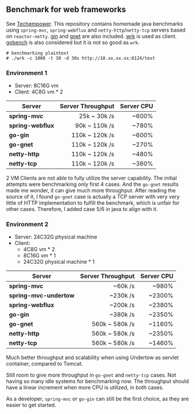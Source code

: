 ## Benchmark for web frameworks

See [Techempower](https://www.techempower.com/benchmarks/). 
This repository contains homemade java benchmarks using `spring-mvc`, `spring-webflux` and `netty-http`/`netty-tcp` servers based on `reactor-netty`. [gin](https://github.com/TechEmpower/FrameworkBenchmarks/tree/master/frameworks/Go/gin) and [gnet](https://github.com/TechEmpower/FrameworkBenchmarks/tree/master/frameworks/Go/gnet) are also included. [wrk](https://github.com/wg/wrk) is used as client. [gobench](https://github.com/cmpxchg16/gobench/) is also considered but it is not so good as `wrk`.

```
# benchmarking plaintext
# ./wrk -c 1000 -t 30 -d 30s http://10.xx.xx.xx:8124/text
```
### Environment 1
- Server: 8C16G vm
- Client: 4C8G vm * 2

| Server             | Server Throughput | Server CPU |
| ------------------ | ----------------: | ---------: |
| **spring-mvc**     |      25k ~ 30k /s |      ~600% |
| **spring-webflux** |     90k ~ 110k /s |      ~780% |
| **go-gin**         |    110k ~ 120k /s |      ~600% |
| **go-gnet**        |    110k ~ 120k /s |      ~270% |
| **netty-http**     |    110k ~ 120k /s |      ~480% |
| **netty-tcp**      |    110k ~ 120k /s |      ~360% |

2 VM Clients are not able to fully utilize the server capability. The initial attempts were benchmarking only first 4 cases. And the `go-gnet` results made me wonder, it can give much more throughput. After reading the source of it, I found `go-gnet` case is actually a TCP server with very very little of HTTP implementation to fulfill the benchmark, which is unfair for other cases. Therefore, I added case 5/6 in java to align with it.

### Environment 2
- Server: 24C32G physical machine
- Client:
  - 4C8G vm * 2
  - 8C16G vm * 1
  - 24C32G physical machine * 1

| Server             | Server Throughput | Server CPU |
| ------------------ | ----------------: | ---------: |
| **spring-mvc**     |           ~60k /s |      ~980% |
| **spring-mvc-undertow**     | ~230k /s |     ~2300% |
| **spring-webflux** |          ~200k /s |     ~2380% |
| **go-gin**         |          ~380k /s |     ~2350% |
| **go-gnet**        |    560k ~ 580k /s |     ~1160% |
| **netty-http**     |    560k ~ 580k /s |     ~2350% |
| **netty-tcp**      |    560k ~ 580k /s |     ~1460% |

Much better throughput and scalability when using Undertow as servlet container, compared to Tomcat.

Still room to give more throughput in `go-gnet` and `netty-tcp` cases. Not having so many idle systems for benchmarking now. The throughput should have a linear increment when more CPU is utilized, in both cases.

As a developer, `spring-mvc` or `go-gin` can still be the first choice, as they are easier to get started. 

